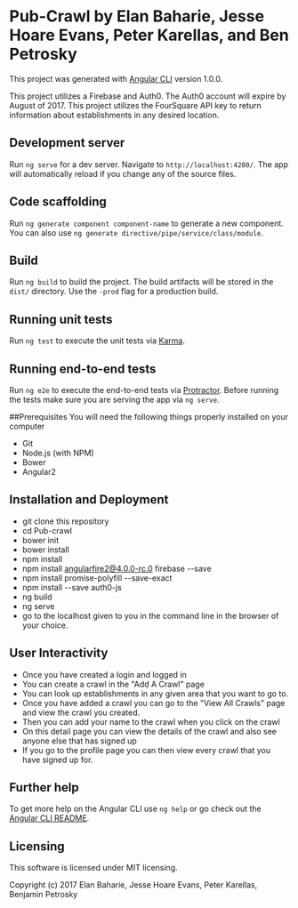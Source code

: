 # Pub-Crawl by Elan Baharie, Jesse Hoare Evans, Peter Karellas, and Ben Petrosky

This project was generated with [Angular CLI](https://github.com/angular/angular-cli) version 1.0.0.

This project utilizes a Firebase and Auth0.  The Auth0 account will expire by August of 2017. This project utilizes the FourSquare API key to return information about establishments in any desired location.


## Development server

Run `ng serve` for a dev server. Navigate to `http://localhost:4200/`. The app will automatically reload if you change any of the source files.

## Code scaffolding

Run `ng generate component component-name` to generate a new component. You can also use `ng generate directive/pipe/service/class/module`.

## Build

Run `ng build` to build the project. The build artifacts will be stored in the `dist/` directory. Use the `-prod` flag for a production build.

## Running unit tests

Run `ng test` to execute the unit tests via [Karma](https://karma-runner.github.io).

## Running end-to-end tests

Run `ng e2e` to execute the end-to-end tests via [Protractor](http://www.protractortest.org/).
Before running the tests make sure you are serving the app via `ng serve`.

##Prerequisites
You will need the following things properly installed on your computer

  * Git
  * Node.js (with NPM)
  * Bower
  * Angular2

## Installation and Deployment
 * git clone this repository
 * cd Pub-crawl
 * bower init
 * bower install
 * npm install
 * npm install angularfire2@4.0.0-rc.0 firebase --save
 * npm install promise-polyfill --save-exact
 * npm install --save auth0-js
 * ng build
 * ng serve
 * go to the localhost given to you in the command line in the browser of your choice.

## User Interactivity
 * Once you have created a login and logged in
 * You can create a crawl in the "Add A Crawl" page
 * You can look up establishments in any given area that you want to go to.
 * Once you have added a crawl you can go to the "View All Crawls" page and view the crawl you created.
 * Then you can add your name to the crawl when you click on the crawl
 * On this detail page you can view the details of the crawl and also see anyone else that has signed up
 * If you go to the profile page you can then view every crawl that you have signed up for.

## Further help

To get more help on the Angular CLI use `ng help` or go check out the [Angular CLI README](https://github.com/angular/angular-cli/blob/master/README.md).

## Licensing
This software is licensed under MIT licensing.

Copyright (c) 2017 Elan Baharie, Jesse Hoare Evans, Peter Karellas, Benjamin Petrosky
